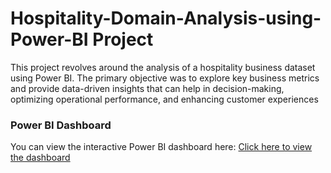 # Hospitality-Domain-Analysis-using-Power-BI Project
 This project revolves around the analysis of a hospitality business dataset using Power BI. The primary objective was to explore key business metrics and provide data-driven insights that can help in decision-making, optimizing operational performance, and enhancing customer experiences
### Power BI Dashboard
You can view the interactive Power BI dashboard here: [Click here to view the dashboard]( https://lpuin-my.sharepoint.com/:u:/g/personal/satish_ganesh23_lpu_in/ERdzJweXp1pPrjRPEqu1fY0Bb5-WtB0CuMvFY3g9YqSXxA)
